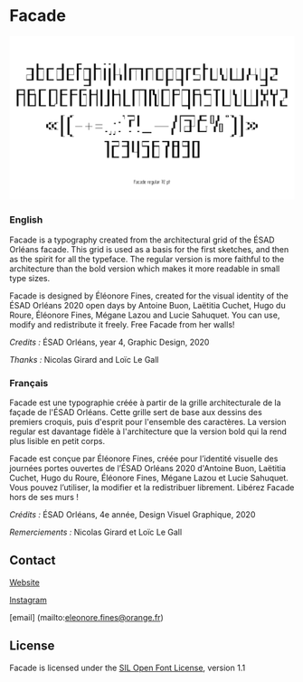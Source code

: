 # Facade

![](documentation/specimen/Facade-specimen-02.png)

### English

Facade is a typography created from the architectural grid of the ÉSAD Orléans facade. This grid is used as a basis for the first sketches, and then as the spirit for all the typeface. The regular version is more faithful to the architecture than the bold version which makes it more readable in small type sizes.

Facade is designed by Éléonore Fines, created for the visual identity of the ÉSAD Orléans 2020 open days by Antoine Buon, Laëtitia Cuchet, Hugo du Roure, Éléonore Fines, Mégane Lazou and Lucie Sahuquet.
You can use, modify and redistribute it freely. Free Facade from her walls!

*Credits :* ÉSAD Orléans, year 4, Graphic Design, 2020

*Thanks :* Nicolas Girard and Loïc Le Gall

### Français

Facade est une typographie créée à partir de la grille architecturale de la façade de l'ÉSAD Orléans. Cette grille sert de base aux dessins des premiers croquis, puis d'esprit pour l'ensemble des caractères. La version regular est davantage fidèle à l'architecture que la version bold qui la rend plus lisible en petit corps.

Facade est conçue par Éléonore Fines, créée pour l’identité visuelle des journées portes ouvertes de l’ÉSAD Orléans 2020 d'Antoine Buon, Laëtitia Cuchet, Hugo du Roure, Éléonore Fines, Mégane Lazou et Lucie Sahuquet.
Vous pouvez l’utiliser, la modifier et la redistribuer librement. Libérez Facade hors de ses murs !

*Crédits :* ÉSAD Orléans, 4e année, Design Visuel Graphique, 2020

*Remerciements :* Nicolas Girard et Loïc Le Gall

## Contact

[Website](https://eleonorefines.fr)

[Instagram](https://www.instagram.com/eleonore_fines/ "@eleonore_fines")

[email] (mailto:eleonore.fines@orange.fr)

## License

Facade is licensed under the [SIL Open Font License](http://scripts.sil.org/OFL), version 1.1

